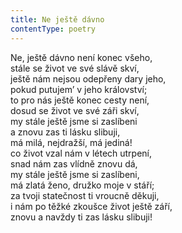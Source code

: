 ```yaml
---
title: Ne ještě dávno
contentType: poetry
---
```


Ne, ještě dávno není konec všeho,  
stále se život ve své slávě skví,  
ještě nám nejsou odepřeny dary jeho,  
pokud putujem’ v jeho království;  
to pro nás ještě konec cesty není,  
dosud se život ve své záři skví,  
my stále ještě jsme si zaslíbeni  
a znovu zas ti lásku slibuji,  
má milá, nejdražší, má jediná!  
co život vzal nám v létech utrpení,  
snad nám zas vlídně znovu dá,  
my stále ještě jsme si zaslíbeni,  
má zlatá ženo, družko moje v stáří;  
za tvoji statečnost ti vroucně děkuji,  
i nám po těžké zkoušce život ještě září,  
znovu a navždy ti zas lásku slibuji!
